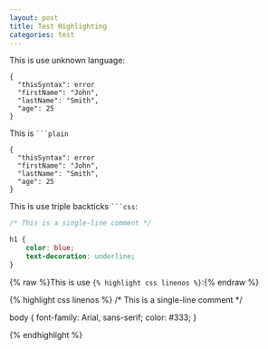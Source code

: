 ```yaml
---
layout: post
title: Test Highlighting
categories: test
---
```

<!-- markdownlint-disable -->

This is use unknown language:

```unknown
{
  "thisSyntax": error
  "firstName": "John",
  "lastName": "Smith",
  "age": 25
}
```

This is <code>```plain</code>

```
{
  "thisSyntax": error
  "firstName": "John",
  "lastName": "Smith",
  "age": 25
}
```

This is use triple backticks <code>```css</code>:

```css
/* This is a single-line comment */

h1 {
    color: blue;
    text-decoration: underline;
}
```

{% raw %}This is use `{% highlight css linenos %}`:{% endraw %}

{% highlight css linenos %}
/* This is a single-line comment */

body {
    font-family: Arial, sans-serif;
    color: #333;
}

{% endhighlight %}
